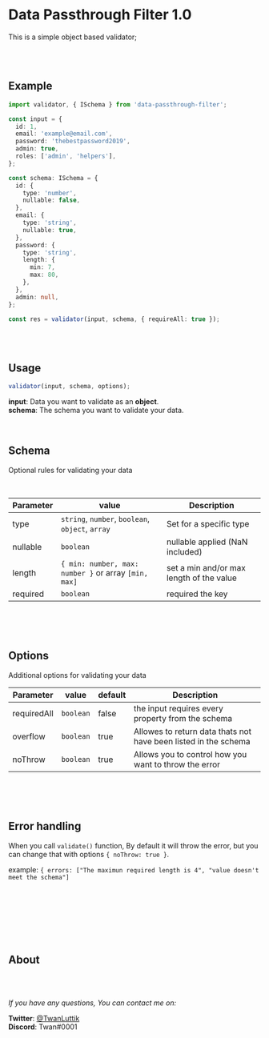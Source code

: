 # Data Passthrough Filter 1.0

This is a simple object based validator;

<br>
<br>

## Example

```typescript
import validator, { ISchema } from 'data-passthrough-filter';

const input = {
  id: 1,
  email: 'example@email.com',
  password: 'thebestpassword2019',
  admin: true,
  roles: ['admin', 'helpers'],
};

const schema: ISchema = {
  id: {
    type: 'number',
    nullable: false,
  },
  email: {
    type: 'string',
    nullable: true,
  },
  password: {
    type: 'string',
    length: {
      min: 7,
      max: 80,
    },
  },
  admin: null,
};

const res = validator(input, schema, { requireAll: true });
```

<br>
<br>

## Usage

```typescript
validator(input, schema, options);
```

**input**: Data you want to validate as an **object**. \
**schema**: The schema you want to validate your data.

<!-- **options**: coming -->

<br>

## Schema

Optional rules for validating your data

<br>

| Parameter | value                                                | Description                              |
| --------- | ---------------------------------------------------- | ---------------------------------------- |
| type      | `string`, `number`, `boolean`, `object`, `array`     | Set for a specific type                  |
| nullable  | `boolean`                                            | nullable applied (NaN included)          |
| length    | `{ min: number, max: number }` or array `[min, max]` | set a min and/or max length of the value |
| required  | `boolean`                                            | required the key                         |

<br>
<br>
<br>

## Options

Additional options for validating your data

| Parameter   | value     | default | Description                                                     |
| ----------- | --------- | ------- | --------------------------------------------------------------- |
| requiredAll | `boolean` | false   | the input requires every property from the schema               |
| overflow    | `boolean` | true    | Allowes to return data thats not have been listed in the schema |
| noThrow     | `boolean` | true    | Allows you to control how you want to throw the error           |

<br>
<br>
<br>

## Error handling

When you call `validate()` function, By default it will throw the error, but you can change that with options `{ noThrow: true }`.

example: `{ errors: ["The maximun required length is 4", "value doesn't meet the schema"]`

<br>

<br>
<br>
<br>
<br>
<br>

## About

<br>
<br>

_If you have any questions, You can contact me on:_
<br>

**Twitter**: [@TwanLuttik](https://twitter.com/TwanLuttik) \
**Discord**: Twan#0001
